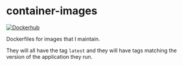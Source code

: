 # container-images
[![Dockerhub](https://img.shields.io/badge/Dockerhub-https%3A%2F%2Fhub.docker.com%2Fu%2Fflipenergy-blue)](https://hub.docker.com/u/flipenergy)

Dockerfiles for images that I maintain.

They will all have the tag `latest` and they will have tags matching the version of the application they run.
